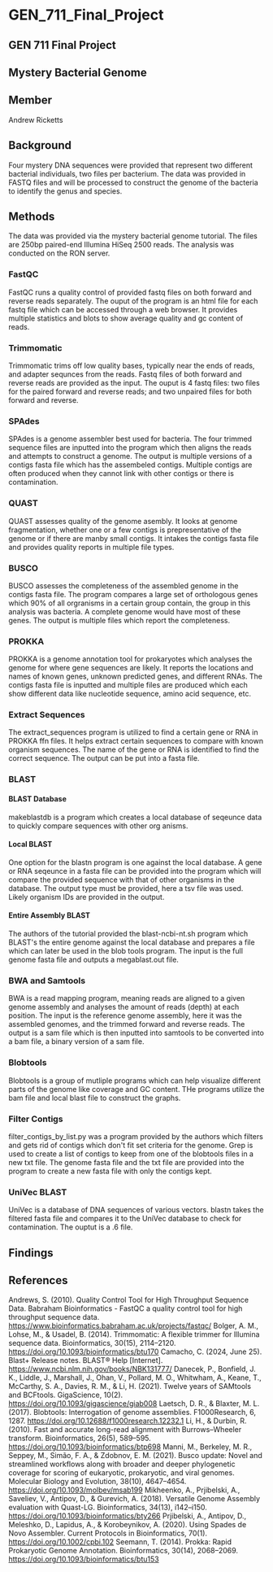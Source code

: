 # GEN_711_Final_Project

## GEN 711 Final Project

## Mystery Bacterial Genome

## Member 

Andrew Ricketts

## Background
Four mystery DNA sequences were provided that represent two different bacterial individuals, two files per bacterium. The data was provided in FASTQ files and will be processed to construct the genome of the bacteria to identify the genus and species. 
## Methods
The data was provided via the mystery bacterial genome tutorial. The files are 250bp paired-end Illumina HiSeq 2500 reads. The analysis was conducted on the RON server. 
### FastQC
FastQC runs a quality control of provided fastq files on both forward and reverse reads separately. The ouput of the program is an html file for each fastq file which can be accessed through a web browser. It provides multiple statistics and blots to show average quality and gc content of reads. 
### Trimmomatic
Trimmomatic trims off low quality bases, typically near the ends of reads, and adapter sequnces from the reads. Fastq files of both forward and reverse reads are provided as the input. The ouput is 4 fastq files: two files for the paired forward and reverse reads; and two unpaired files for both forward and reverse. 
### SPAdes
SPAdes is a genome assembler best used for bacteria. The four trimmed sequence files are inputted into the program which then aligns the reads and attempts to construct a genome. The output is multiple versions of a contigs fasta file which has the assembeled contigs. Multiple contigs are often produced when they cannot link with other contigs or there is contamination. 
### QUAST
QUAST assesses quality of the genome asembly. It looks at genome fragmentation, whether one or a few contigs is prepresentative of the genome or if there are manby small contigs. It intakes the contigs fasta file and provides quality reports in multiple file types. 
### BUSCO
BUSCO assesses the completeness of the assembled genome in the contigs fasta file. The program compares a large set of orthologous genes which 90% of all orgranisms in a certain group contain, the group in this analysis was bacteria. A complete genome would have most of these genes. The output is multiple files which report the completeness. 
### PROKKA
PROKKA is a genome annotation tool for prokaryotes which analyses the genome for where gene sequences are likely. It reports the locations and names of known genes, unknown predicted genes, and different RNAs. The contigs fasta file is inputted and multiple files are produced which each show different data like nucleotide sequence, amino acid sequence, etc.
### Extract Sequences
The extract_sequences program is utilized to find a certain gene or RNA in PROKKA ffn files. It helps extract certain sequences to compare with known organism sequences. The name of the gene or RNA is identified to find the correct sequence. The output can be put into a fasta file. 
### BLAST
#### BLAST Database
makeblastdb is a program which creates a local database of seqeunce data to quickly compare sequences with other org anisms. 
#### Local BLAST
One option for the blastn program is one against the local database. A gene or RNA seqeunce in a fasta file can be provided into the program which will compare the provided sequence with that of other organisms in the database. The output type must be provided, here a tsv file was used. Likely organism IDs are provided in the output.
#### Entire Assembly BLAST
The authors of the tutorial provided the blast-ncbi-nt.sh program which BLAST's the entire genome against the local database and prepares a file which can later be used in the blob tools program. The input is the full genome fasta file and outputs a megablast.out file. 
### BWA and Samtools
BWA is a read mapping program, meaning reads are aligned to a given genome assembly and analyses the amount of reads (depth) at each position. The input is the reference genome assembly, here it was the assembled genomes, and the trimmed forward and reverse reads. The output is a sam file which is then inputted into samtools to be converted into a bam file, a binary version of a sam file. 
### Blobtools
Blobtools is a group of mutliple programs which can help visualize different parts of the genome like coverage and GC content. THe programs utilize the bam file and local blast file to construct the graphs. 
### Filter Contigs
filter_contigs_by_list.py was a program provided by the authors which filters and gets rid of contigs which don't fit set criteria for the genome. Grep is used to create a list of contigs to keep from one of the blobtools files in a new txt file. The genome fasta file and the txt file are provided into the program to create a new fasta file with only the contigs kept. 
### UniVec BLAST 
UniVec is a database of DNA sequences of various vectors. blastn takes the filtered fasta file and compares it to the UniVec database to check for contamination. The ouptut is a .6 file. 
## Findings

## References
Andrews, S. (2010).  Quality Control Tool for High Throughput Sequence Data. Babraham Bioinformatics - FastQC a quality control tool for high throughput sequence data. https://www.bioinformatics.babraham.ac.uk/projects/fastqc/ 
Bolger, A. M., Lohse, M., & Usadel, B. (2014). Trimmomatic: A flexible trimmer for Illumina sequence data. Bioinformatics, 30(15), 2114–2120. https://doi.org/10.1093/bioinformatics/btu170 
Camacho, C. (2024, June 25). Blast+ Release notes. BLAST® Help [Internet]. https://www.ncbi.nlm.nih.gov/books/NBK131777/ 
Danecek, P., Bonfield, J. K., Liddle, J., Marshall, J., Ohan, V., Pollard, M. O., Whitwham, A., Keane, T., McCarthy, S. A., Davies, R. M., & Li, H. (2021). Twelve years of SAMtools and BCFtools. GigaScience, 10(2). https://doi.org/10.1093/gigascience/giab008 
Laetsch, D. R., & Blaxter, M. L. (2017). Blobtools: Interrogation of genome assemblies. F1000Research, 6, 1287. https://doi.org/10.12688/f1000research.12232.1 
Li, H., & Durbin, R. (2010). Fast and accurate long-read alignment with Burrows–Wheeler transform. Bioinformatics, 26(5), 589–595. https://doi.org/10.1093/bioinformatics/btp698 
Manni, M., Berkeley, M. R., Seppey, M., Simão, F. A., & Zdobnov, E. M. (2021). Busco update: Novel and streamlined workflows along with broader and deeper phylogenetic coverage for scoring of eukaryotic, prokaryotic, and viral genomes. Molecular Biology and Evolution, 38(10), 4647–4654. https://doi.org/10.1093/molbev/msab199 
Mikheenko, A., Prjibelski, A., Saveliev, V., Antipov, D., & Gurevich, A. (2018). Versatile Genome Assembly evaluation with Quast-LG. Bioinformatics, 34(13), i142–i150. https://doi.org/10.1093/bioinformatics/bty266 
Prjibelski, A., Antipov, D., Meleshko, D., Lapidus, A., & Korobeynikov, A. (2020). Using Spades de Novo Assembler. Current Protocols in Bioinformatics, 70(1). https://doi.org/10.1002/cpbi.102 
Seemann, T. (2014). Prokka: Rapid Prokaryotic Genome Annotation. Bioinformatics, 30(14), 2068–2069. https://doi.org/10.1093/bioinformatics/btu153 

